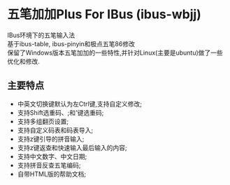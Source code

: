 # 五笔加加Plus For IBus (ibus-wbjj)
IBus环境下的五笔输入法  
基于ibus-table, ibus-pinyin和极点五笔86修改  
保留了Windows版本五笔加加的一些特性,并针对Linux(主要是ubuntu)做了一些优化和修改.

## 主要特点
* 中英文切换键默认为左Ctrl键,支持自定义修改;
* 支持Shift选重码、;和'键选重码;
* 支持多组翻页设置;
* 支持自定义码表和码表导入;
* 支持z键引导的拼音输入;
* 支持z键返查和快速输入最后输入的内容;
* 支持中文数字、中文日期;
* 支持拼音反查五笔编码;
* 自带HTML版的帮助文档;

